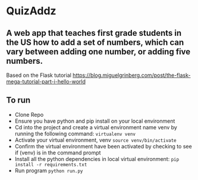 # QuizAddz 

## A web app that teaches first grade students in the US how to add a set of numbers, which can vary between adding one number, or adding five numbers. 

Based on the Flask tutorial https://blog.miguelgrinberg.com/post/the-flask-mega-tutorial-part-i-hello-world


## To run
- Clone Repo
- Ensure you have python and pip install on your local environment 
- Cd into the project and create a virtual environment name venv by running the following command: 
```virtualenv venv```
- Activate your virtual environment, venv
```source venv/bin/activate```
- Confirm the virtual environment have been activated by checking to see if (venv) is in the command prompt 
- Install all the python dependencies in local virtual environment:
```pip install -r requirements.txt```
- Run program
```python run.py```
